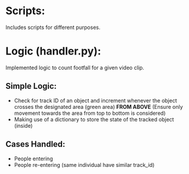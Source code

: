 # Scripts:
Includes scripts for different purposes.

# Logic (handler.py):
Implemented logic to count footfall for a given video clip.

## Simple Logic:
- Check for track ID of an object and increment whenever the object crosses the designated area (green area) **FROM ABOVE** (Ensure only movement towards the area from top to bottom is considered)
- Making use of a dictionary to store the state of the tracked object (inside)

## Cases Handled:
- People entering
- People re-entering (same individual have similar track_id)
